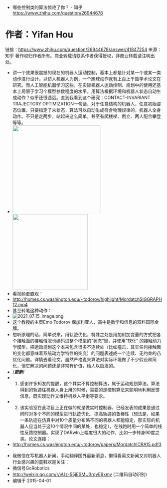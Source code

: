 - 哪些控制类的算法惊艳了你？ - 知乎
  https://www.zhihu.com/question/26944678
# 作者：Yifan Hou
链接：https://www.zhihu.com/question/26944678/answer/41847254
来源：知乎
著作权归作者所有。商业转载请联系作者获得授权，非商业转载请注明出处。
- 讲一个效果很震撼的现在的机器人运动控制，基本上都是针对某一个或某一类动作进行设计，以仿人机器人为例，一个踢球动作就有上百上千篇学术论文在研究。而人工智能机器学习这些，在实际机器人运动控制、规划中的使用还基本上局限于学习个模型参数程度的水平。用算法根据环境和机器人状态自动生成动作？似乎还很遥远。直到我看到这个研究：CONTACT-INVARIANT TRAJECTORY OPTIMIZATION一句话，对于任意结构的机器人，任意初始姿态位置，只要指定了末状态，算法可以自动生成符合物理规律的，机器人全身动作。不只是走两步，站起来这么简单，甚至有爬楼梯、倒立、两人配合攀登等等。
- <img src="https://pic1.zhimg.com/50/9706c3d32057eed06766bd640f29a5b4_720w.jpg?source=1940ef5c" data-rawwidth="281" data-rawheight="256" class="content_image" width="281"/><img src="https://pic1.zhimg.com/50/51c84c4c092fef0a3155bd6adf0c4907_720w.jpg?source=1940ef5c" data-rawwidth="241" data-rawheight="267" class="content_image" width="241"/>
- 看视频更直观：
- http://homes.cs.washington.edu/~todorov/highlight/MordatchSIGGRAPH12.mp4
- 甚至转笔这种动作：
- ![2021_07_15_image.png](https://pic2.zhimg.com/80/16da2a8a59a00d92678da92ea4ded567_1440w.jpg?source=1940ef5c)
- 这个教授的主页Emo Todorov 保加利亚人，高中是数学和信息的双料国际金牌。
- 想听原理的话，简单说来，用轨迹优化，特殊之处是用加附加变量的方式把各个接触面的接触情况也编码进整个模型的“状态”里，并使用“软化” 的接触动力学模型，把运动规划这个本来包含很多不连续处（比如撞击，其实任何接触面的变化都意味着系统动力学特性的突变）的问题表述成一个连续、无约束的凸优化问题。详情去看论文。虽然严格说来算法对实际环境做了不少假设和简化，但它解决的问题还是非常有价值，给人以启发的。
- /***************更新***************/
-
  1. 感谢许多知友的提醒，这个其实不算控制算法，属于运动规划算法。算法得到的轨迹往机器人身上用的时候，需要的是控制算法来聪明地利用反馈信息，既实现动作又维持机器人平衡等要求。
-
  2. 该实验室在此项目上正在做的就是做实时控制器。已经发表的成果是通过同时对多个不同的模型进行轨迹优化，提高轨迹的鲁棒性（想法是，如果一条轨迹在仿真中对10个质量分布略不同的机器人都能稳定，那实际的机器人应当处于这10个情况中间的某处，也稳定），在线跑时用一个简单的线性反馈控制器。实现了DARwIn上幅度很大的动作，比如一步转身90度之类。论文连接：
- http://homes.cs.washington.edu/~todorov/papers/MordatchICRA15.pdf3.
- 我微信在写机器人新闻，手动翻译国外最新消息，懒得看英文新闻又对机器人行业感兴趣的童鞋欢迎关注：
- 微信号GoRobotics
- http://weixin.qq.com/r/vUz-55jESMU3rdyE9xmv (二维码自动识别)
- 编辑于 2015-04-01